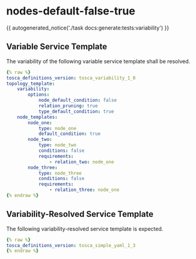 # nodes-default-false-true

{{ autogenerated_notice('./task docs:generate:tests:variability') }}


## Variable Service Template

The variability of the following variable service template shall be resolved.

```yaml linenums="1"
{% raw %}
tosca_definitions_version: tosca_variability_1_0
topology_template:
    variability:
        options:
            node_default_condition: false
            relation_pruning: true
            type_default_condition: true
    node_templates:
        node_one:
            type: node_one
            default_condition: true
        node_two:
            type: node_two
            conditions: false
            requirements:
                - relation_two: node_one
        node_three:
            type: node_three
            conditions: false
            requirements:
                - relation_three: node_one
{% endraw %}
```




## Variability-Resolved Service Template

The following variability-resolved service template is expected.

```yaml linenums="1"
{% raw %}
tosca_definitions_version: tosca_simple_yaml_1_3
{% endraw %}
```

